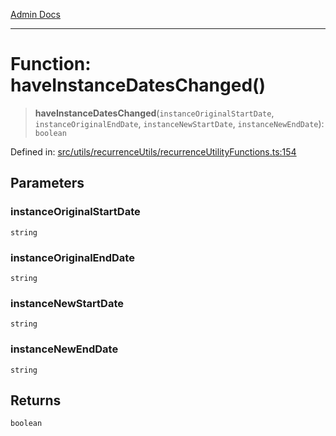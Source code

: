[Admin Docs](/)

***

# Function: haveInstanceDatesChanged()

> **haveInstanceDatesChanged**(`instanceOriginalStartDate`, `instanceOriginalEndDate`, `instanceNewStartDate`, `instanceNewEndDate`): `boolean`

Defined in: [src/utils/recurrenceUtils/recurrenceUtilityFunctions.ts:154](https://github.com/gautam-divyanshu/talawa-admin/blob/d5fea688542032271211cd43ee86c7db0866bcc0/src/utils/recurrenceUtils/recurrenceUtilityFunctions.ts#L154)

## Parameters

### instanceOriginalStartDate

`string`

### instanceOriginalEndDate

`string`

### instanceNewStartDate

`string`

### instanceNewEndDate

`string`

## Returns

`boolean`
